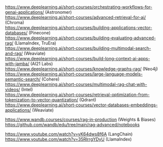 https://www.deeplearning.ai/short-courses/orchestrating-workflows-for-genai-applications/ (Astronomer)  
https://www.deeplearning.ai/short-courses/advanced-retrieval-for-ai/ (Chroma)  
https://www.deeplearning.ai/short-courses/building-applications-vector-databases/ (Pinecone)  
https://www.deeplearning.ai/short-courses/building-evaluating-advanced-rag/ (LlamaIndex, TruEra)  
https://www.deeplearning.ai/short-courses/building-multimodal-search-and-rag/ (Weaviate)  
https://www.deeplearning.ai/short-courses/build-long-context-ai-apps-with-jamba/ (AI21 Labs)  
https://www.deeplearning.ai/short-courses/knowledge-graphs-rag/ (Neo4j)  
https://www.deeplearning.ai/short-courses/large-language-models-semantic-search/ (Cohere)  
https://www.deeplearning.ai/short-courses/multimodal-rag-chat-with-videos/ (Intel)  
https://www.deeplearning.ai/short-courses/retrieval-optimization-from-tokenization-to-vector-quantization/ (Qdrant)  
https://www.deeplearning.ai/short-courses/vector-databases-embeddings-applications/ (Weaviate)  

https://www.wandb.courses/courses/rag-in-production (Weights & Biases)  
https://github.com/wandb/edu/tree/main/rag-advanced/notebooks  

https://www.youtube.com/watch?v=yK64dws8f6A (LangChain)  
https://www.youtube.com/watch?v=35RlrrgYDyU (LlamaIndex)  
